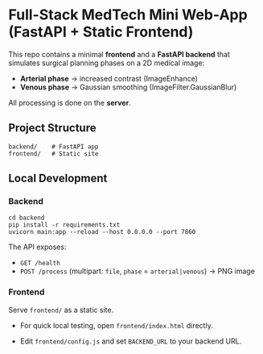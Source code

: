 
# Full-Stack MedTech Mini Web-App (FastAPI + Static Frontend)

This repo contains a minimal **frontend** and a **FastAPI backend** that simulates surgical planning phases on a 2D medical image:

- **Arterial phase** → increased contrast (ImageEnhance)
- **Venous phase** → Gaussian smoothing (ImageFilter.GaussianBlur)

All processing is done on the **server**.

## Project Structure

```
backend/    # FastAPI app
frontend/   # Static site
```

## Local Development

### Backend
```
cd backend
pip install -r requirements.txt
uvicorn main:app --reload --host 0.0.0.0 --port 7860
```
The API exposes:
- `GET /health`
- `POST /process` (multipart: `file`, `phase` = `arterial|venous`) → PNG image

### Frontend
Serve `frontend/` as a static site.
- For quick local testing, open `frontend/index.html` directly.
  
- Edit `frontend/config.js` and set `BACKEND_URL` to your backend URL.

